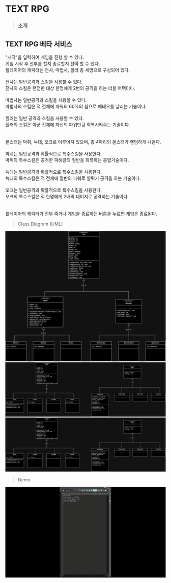 # TEXT RPG

> ### 소개
>
## TEXT RPG 베타 서비스<br>
"시작"을 입력하여 게임을 진행 할 수 있다.<br>
게임 시작 후 전투를 할지 종료할지 선택 할 수 있다.<br>
플레이어의 캐릭터는 전사, 마법사, 힐러 총 세명으로 구성되어 있다.<br>
<br>
전사는 일반공격과 스킬을 사용할 수 있다.<br>
전사의 스킬은 랜덤한 대상 한명에게 2번의 공격을 하는 더블 어택이다.<br>
<br>
마법사는 일반공격과 스킬을 사용할 수 있다.<br>
마법사의 스킬은 적 전체에 파워의 60%의 힘으로 메테오를 날리는 기술이다.<br>
<br>
힐러는 일반 공격과 스킬을 사용할 수 있다.<br>
힐러의 스킬은 아군 전체에 자신의 파워만큼 회복시켜주는 기술이다.<br>
<br>
<br>
몬스터는 박쥐, 늑대, 오크로 이루어져 있으며, 총 4마리의 몬스터가 랜덤하게 나온다.<br>
<br>
박쥐는 일반공격과 확률적으로 특수스킬을 사용한다.<br>
박쥐의 특수스킬은 공격한 피해량의 절반을 회복하는 흡혈기술이다.<br>
<br>
늑대는 일반공격과 확률적으로 특수스킬을 사용한다.<br>
늑대의 특수스킬은 적 전체에 절반의 파워로 할퀴기 공격을 하는 기술이다.<br>
<br>
오크는 일반공격과 확률적으로 특수스킬을 사용한다.<br>
오크의 특수스킬은 적 한명에게 2배의 데미지로 공격하는 기술이다.<br>
<br>
<br>
플레이어의 캐릭터가 전부 죽거나 게임을 종료하는 버튼을 누르면 게임은 종료된다.
<br>








>Class Diagram (UML)
>
![diagram](https://github.com/nooleee/playGame/blob/master/image/playGame-Unit.jpg?raw=true) <br>
![diagram](https://github.com/nooleee/playGame/blob/master/image/playGame2.jpg?raw=true) <br>
![diagram](https://github.com/nooleee/playGame/blob/master/image/playGame2.jpg?raw=true) <br>

> Demo
> 
![diagram](https://github.com/nooleee/playGame/blob/master/image/TEXT_RPG.gif?raw=true)
